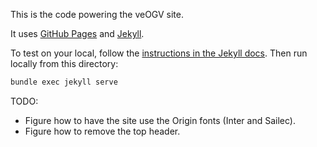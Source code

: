 This is the code powering the veOGV site.

It uses [GitHub Pages](https://docs.github.com/en/pages/getting-started-with-github-pages/about-github-pages) and [Jekyll](https://docs.github.com/en/pages/setting-up-a-github-pages-site-with-jekyll/about-github-pages-and-jekyll).

To test on your local, follow the [instructions in the Jekyll docs](https://jekyllrb.com/docs/).
Then run locally from this directory:
```sh
bundle exec jekyll serve
```

TODO:
 - Figure how to have the site use the Origin fonts (Inter and Sailec).
 - Figure how to remove the top header.